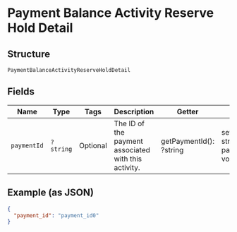 
# Payment Balance Activity Reserve Hold Detail

## Structure

`PaymentBalanceActivityReserveHoldDetail`

## Fields

| Name | Type | Tags | Description | Getter | Setter |
|  --- | --- | --- | --- | --- | --- |
| `paymentId` | `?string` | Optional | The ID of the payment associated with this activity. | getPaymentId(): ?string | setPaymentId(?string paymentId): void |

## Example (as JSON)

```json
{
  "payment_id": "payment_id0"
}
```

